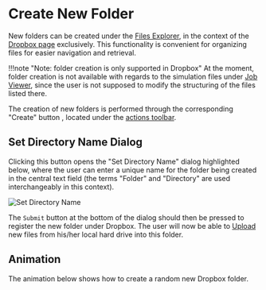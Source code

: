 # Create New Folder

New folders can be created under the [Files Explorer](../ui/explorer.md), in the context of the [Dropbox page](../ui/dropbox-page.md) exclusively. This functionality is convenient for organizing files for easier navigation and retrieval. 

!!!note "Note: folder creation is only supported in Dropbox"
    At the moment, folder creation is not available with regards to the simulation files under [Job Viewer](../../jobs/ui/files-tab.md), since the user is not supposed to modify the structuring of the files listed there.

The creation of new folders is performed through the corresponding "Create" button <i class="zmdi zmdi-plus zmdi-hc-border"></i>, located under the [actions toolbar](../../entities-general/ui/explorer.md#actions-toolbar).

## Set Directory Name Dialog

Clicking this button opens the "Set Directory Name" dialog highlighted below, where the user can enter a unique name for the folder being created in the central text field (the terms "Folder" and "Directory" are used interchangeably in this context). 

![Set Directory Name](/images/set-directory-name.png "Set Directory Name")

The `Submit` button at the bottom of the dialog should then be pressed to register the new folder under Dropbox. The user will now be able to [Upload](upload.md) new files from his/her local hard drive into this folder.  

## Animation

The animation below shows how to create a random new Dropbox folder.

<img data-gifffer="/images/create-folder.gif">

